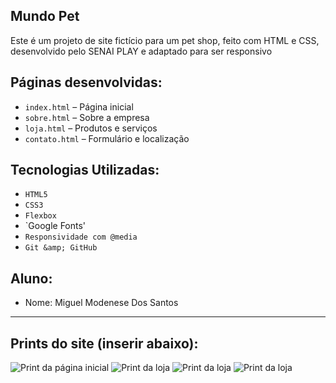 ## Mundo Pet

Este é um projeto de site fictício para um pet shop, feito com HTML e CSS,
desenvolvido pelo SENAI PLAY e adaptado para ser responsivo

## Páginas desenvolvidas:
- `index.html` – Página inicial
- `sobre.html` – Sobre a empresa
- `loja.html` – Produtos e serviços
- `contato.html` – Formulário e localização

## Tecnologias Utilizadas:
- `HTML5`
- `CSS3`
- `Flexbox`
- `Google Fonts'
- `Responsividade com @media`
- `Git &amp; GitHub`

## Aluno:
- Nome: Miguel Modenese Dos Santos

---

## Prints do site (inserir abaixo):
![Print da página inicial](img/print-home.png)
![Print da loja](img/print-sobre.png)
![Print da loja](img/print-loja.png)
![Print da loja](img/print-contato.png)
